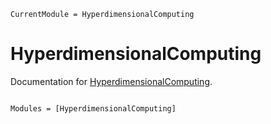 ```@meta
CurrentModule = HyperdimensionalComputing
```

# HyperdimensionalComputing

Documentation for [HyperdimensionalComputing](https://github.com/dimiboeckaerts/HyperdimensionalComputing.jl).

```@index
```

```@autodocs
Modules = [HyperdimensionalComputing]
```
